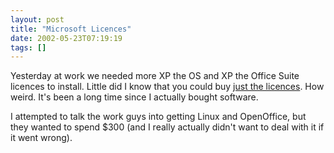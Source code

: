 ```yaml
---
layout: post
title: "Microsoft Licences"
date: 2002-05-23T07:19:19
tags: []
---
```


Yesterday at work we needed more XP the OS and XP the Office Suite licences to install. Little did I know that you could buy [just the licences][1]. How weird. It's been a long time since I actually bought software. 

I attempted to talk the work guys into getting Linux and OpenOffice, but they wanted to spend $300 (and I really actually didn't want to deal with it if it went wrong). 

   [1]: http://www.pricewatch.com/1/182/4181-1.htm



